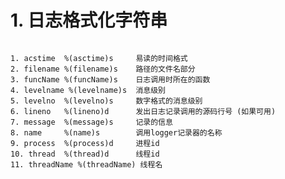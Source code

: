 <!--
 * @Descripttion: 
 * @version: 
 * @Author: sch
 * @Date: 2022-03-10 11:29:14
 * @LastEditors: sch
 * @LastEditTime: 2022-03-10 11:41:47
-->
# 1. 日志格式化字符串
```word

1. acstime  %(asctime)s     易读的时间格式
2. filename %(filename)s    路径的文件名部分
3. funcName %(funcName)s    日志调用时所在的函数
4. levelname %(levelname)s  消息级别
5. levelno  %(levelno)s     数字格式的消息级别
6. lineno   %(lineno)d      发出日志记录调用的源码行号 (如果可用)
7. message  %(message)s     记录的信息
8. name     %(name)s        调用logger记录器的名称
9. process  %(process)d     进程id
10. thread  %(thread)d      线程id
11. threadName %(threadName) 线程名

```

